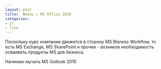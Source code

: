```yaml
---
layout: post
title:  Жизнь с MS Office 2010
categories:
- it
- live
---
```

Поскольку курс компании движется в сторону MS Bisness Workflow, то есть MS Exchange, MS SharePoint и прочее - возникла необходимость осваивать продукты MS для бизнеса.

Начинаю мучать MS Outlook 2010